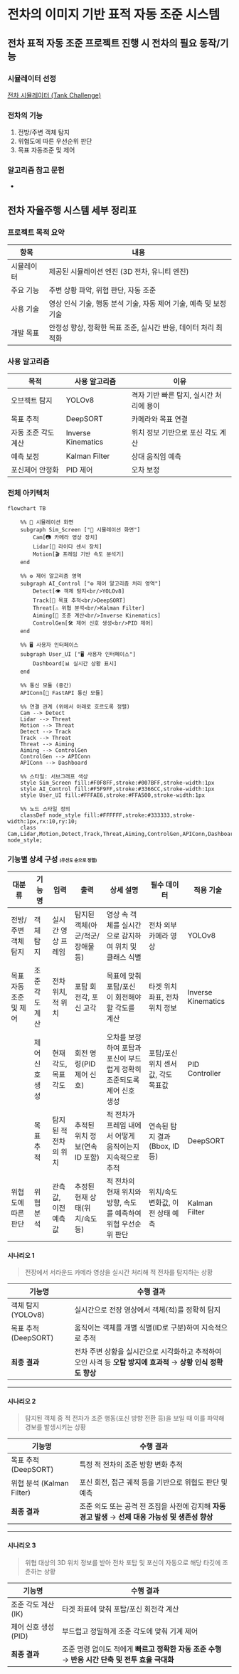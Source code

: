 # **전차의 이미지 기반 표적 자동 조준 시스템**

## 전차 표적 자동 조준 프로젝트 진행 시 전차의 필요 동작/기능

### 시뮬레이터 선정

[전차 시뮬레이터 (Tank Challenge)](https://bangbaedong-vallet-co-ltd.gitbook.io/tank-challenge)

### 전차의 기능

1. 전방/주변 객체 탐지
2. 위협도에 따른 우선순위 판단
3. 목표 자동조준 및 제어

### 알고리즘 참고 문헌

-

## 전차 자율주행 시스템 세부 정리표

### 프로젝트 목적 요약

| **항목**   | **내용**                                                          |
| ---------- | ----------------------------------------------------------------- |
| 시뮬레이터 | 제공된 시뮬레이션 엔진 (3D 전차, 유니티 엔진)                     |
| 주요 기능  | 주변 상황 파악, 위협 판단, 자동 조준                              |
| 사용 기술  | 영상 인식 기술, 행동 분석 기술, 자동 제어 기술, 예측 및 보정 기술 |
| 개발 목표  | 안정성 향상, 정확한 목표 조준, 실시간 반응, 데이터 처리 최적화    |

### 사용 알고리즘

| **목적**            | **사용 알고리즘**  | **이유**                                |
| ------------------- | ------------------ | --------------------------------------- |
| 오브젝트 탐지       | YOLOv8             | 격자 기반 빠른 탐지, 실시간 처리에 용이 |
| 목표 추적           | DeepSORT           | 카메라와 목표 연결                      |
| 자동 조준 각도 계산 | Inverse Kinematics | 위치 정보 기반으로 포신 각도 계산       |
| 예측 보정           | Kalman Filter      | 상대 움직임 예측                        |
| 포신제어 안정화     | PID 제어           | 오차 보정                               |

### 전체 아키텍처

```mermaid
flowchart TB

    %% 🧱 시뮬레이션 화면
    subgraph Sim_Screen ["🧱 시뮬레이션 화면"]
        Cam[📷 카메라 영상 장치]
        Lidar[📡 라이다 센서 장치]
        Motion[🎬 프레임 기반 속도 분석기]
    end

    %% ⚙️ 제어 알고리즘 영역
    subgraph AI_Control ["⚙️ 제어 알고리즘 처리 영역"]
        Detect[👁 객체 탐지<br/>YOLOv8]
        Track[👣 목표 추적<br/>DeepSORT]
        Threat[⚠️ 위협 분석<br/>Kalman Filter]
        Aiming[🎯 조준 계산<br/>Inverse Kinematics]
        ControlGen[🛠 제어 신호 생성<br/>PID 제어]
    end

    %% 🖥 사용자 인터페이스
    subgraph User_UI ["🖥 사용자 인터페이스"]
        Dashboard[📊 실시간 상황 표시]
    end

    %% 통신 모듈 (중간)
    APIConn[🔗 FastAPI 통신 모듈]

    %% 연결 관계 (위에서 아래로 흐르도록 정렬)
    Cam --> Detect
    Lidar --> Threat
    Motion --> Threat
    Detect --> Track
    Track --> Threat
    Threat --> Aiming
    Aiming --> ControlGen
    ControlGen --> APIConn
    APIConn --> Dashboard

    %% 스타일: 서브그래프 색상
    style Sim_Screen fill:#F0F8FF,stroke:#007BFF,stroke-width:1px
    style AI_Control fill:#F5F9FF,stroke:#3366CC,stroke-width:1px
    style User_UI fill:#FFFAE6,stroke:#FFA500,stroke-width:1px

    %% 노드 스타일 정의
    classDef node_style fill:#FFFFFF,stroke:#333333,stroke-width:1px,rx:10,ry:10;
    class Cam,Lidar,Motion,Detect,Track,Threat,Aiming,ControlGen,APIConn,Dashboard node_style;
```

### 기능별 상세 구성 <span style="font-size:60%">(우선도 순으로 정렬)</span> 

| **대분류**             | **기능명**         | **입력**                            | **출력**                          | **상세 설명**                                                   | **필수 데이터**                         | **적용 기술**         |
|------------------------|--------------------|-------------------------------------|-----------------------------------|------------------------------------------------------------------|------------------------------------------|------------------------|
| 전방/주변 객체 탐지    | 객체 탐지          | 실시간 영상 프레임                  | 탐지된 객체(아군/적군/장애물 등) | 영상 속 객체를 실시간으로 감지하여 위치 및 클래스 식별           | 전차 외부 카메라 영상                   | YOLOv8                |
| 목표 자동조준 및 제어 | 조준 각도 계산     | 전차 위치, 적 위치                 | 포탑 회전각, 포신 고각            | 목표에 맞춰 포탑/포신이 회전해야 할 각도를 계산                   | 타겟 위치 좌표, 전차 위치 정보          | Inverse Kinematics    |
|  | 제어 신호 생성     | 현재 각도, 목표 각도               | 회전 명령(PID 제어 신호)         | 오차를 보정하여 포탑과 포신이 부드럽게 정확히 조준되도록 제어 신호 생성 | 포탑/포신 위치 센서값, 각도 목표값     | PID Controller        |
|      | 목표 추적          | 탐지된 적 전차의 위치              | 추적된 위치 정보(연속 ID 포함)   | 적 전차가 프레임 내에서 어떻게 움직이는지 지속적으로 추적         | 연속된 탐지 결과 (Bbox, ID 등)         | DeepSORT              |
|   위협도에 따른 판단   | 위협 분석          | 관측값, 이전 예측값                | 추정된 현재 상태(위치/속도 등)   | 적 전차의 현재 위치와 방향, 속도를 예측하여 위협 우선순위 판단    | 위치/속도 변화값, 이전 상태 예측       | Kalman Filter         |

#### 시나리오 1
> 전장에서 서라운드 카메라 영상을 실시간 처리해 적 전차를 탐지하는 상황

| 기능명              | 수행 결과 |
|---------------------|------------|
| 객체 탐지 (YOLOv8)   | 실시간으로 전장 영상에서 객체(적)를 정확히 탐지 |
| 목표 추적 (DeepSORT) | 움직이는 객체를 개별 식별(ID로 구분)하여 지속적으로 추적 |
| **최종 결과**       | 전차 주변 상황을 실시간으로 시각화하고 추적하여 오인 사격 등 **오탐 방지에 효과적** → **상황 인식 정확도 향상** |

---

#### 시나리오 2
> 탐지된 객체 중 적 전차가 조준 행동(포신 방향 전환 등)을 보일 때 이를 파악해 경보를 발생시키는 상황

| 기능명                   | 수행 결과 |
|--------------------------|------------|
| 목표 추적 (DeepSORT)     | 특정 적 전차의 조준 방향 변화 추적 |
| 위협 분석 (Kalman Filter)| 포신 회전, 접근 궤적 등을 기반으로 위협도 판단 및 예측 |
| **최종 결과**            | 조준 의도 또는 공격 전 조짐을 사전에 감지해 **자동 경고 발생** → **선제 대응 가능성 및 생존성 향상** |

---

#### 시나리오 3
> 위협 대상의 3D 위치 정보를 받아 전차 포탑 및 포신이 자동으로 해당 타깃에 조준하는 상황

| 기능명                 | 수행 결과 |
|------------------------|------------|
| 조준 각도 계산 (IK)     | 타겟 좌표에 맞춰 포탑/포신 회전각 계산 |
| 제어 신호 생성 (PID)    | 부드럽고 정밀하게 조준 각도에 맞춰 기계 제어 |
| **최종 결과**           | 조준 명령 없이도 적에게 **빠르고 정확한 자동 조준 수행** → **반응 시간 단축 및 전투 효율 극대화** |

